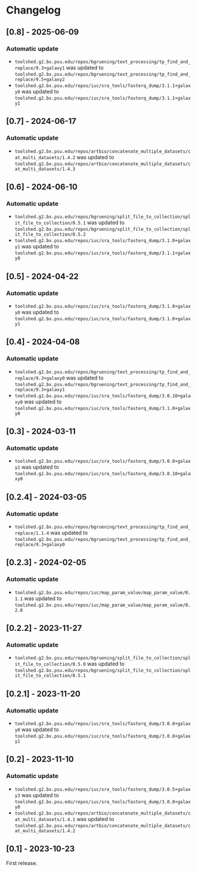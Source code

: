 # Changelog

## [0.8] - 2025-06-09

### Automatic update
- `toolshed.g2.bx.psu.edu/repos/bgruening/text_processing/tp_find_and_replace/9.3+galaxy1` was updated to `toolshed.g2.bx.psu.edu/repos/bgruening/text_processing/tp_find_and_replace/9.5+galaxy2`
- `toolshed.g2.bx.psu.edu/repos/iuc/sra_tools/fasterq_dump/3.1.1+galaxy0` was updated to `toolshed.g2.bx.psu.edu/repos/iuc/sra_tools/fasterq_dump/3.1.1+galaxy1`

## [0.7] - 2024-06-17

### Automatic update
- `toolshed.g2.bx.psu.edu/repos/artbio/concatenate_multiple_datasets/cat_multi_datasets/1.4.2` was updated to `toolshed.g2.bx.psu.edu/repos/artbio/concatenate_multiple_datasets/cat_multi_datasets/1.4.3`

## [0.6] - 2024-06-10

### Automatic update
- `toolshed.g2.bx.psu.edu/repos/bgruening/split_file_to_collection/split_file_to_collection/0.5.1` was updated to `toolshed.g2.bx.psu.edu/repos/bgruening/split_file_to_collection/split_file_to_collection/0.5.2`
- `toolshed.g2.bx.psu.edu/repos/iuc/sra_tools/fasterq_dump/3.1.0+galaxy1` was updated to `toolshed.g2.bx.psu.edu/repos/iuc/sra_tools/fasterq_dump/3.1.1+galaxy0`

## [0.5] - 2024-04-22

### Automatic update
- `toolshed.g2.bx.psu.edu/repos/iuc/sra_tools/fasterq_dump/3.1.0+galaxy0` was updated to `toolshed.g2.bx.psu.edu/repos/iuc/sra_tools/fasterq_dump/3.1.0+galaxy1`

## [0.4] - 2024-04-08

### Automatic update
- `toolshed.g2.bx.psu.edu/repos/bgruening/text_processing/tp_find_and_replace/9.3+galaxy0` was updated to `toolshed.g2.bx.psu.edu/repos/bgruening/text_processing/tp_find_and_replace/9.3+galaxy1`
- `toolshed.g2.bx.psu.edu/repos/iuc/sra_tools/fasterq_dump/3.0.10+galaxy0` was updated to `toolshed.g2.bx.psu.edu/repos/iuc/sra_tools/fasterq_dump/3.1.0+galaxy0`

## [0.3] - 2024-03-11

### Automatic update
- `toolshed.g2.bx.psu.edu/repos/iuc/sra_tools/fasterq_dump/3.0.8+galaxy1` was updated to `toolshed.g2.bx.psu.edu/repos/iuc/sra_tools/fasterq_dump/3.0.10+galaxy0`

## [0.2.4] - 2024-03-05

### Automatic update
- `toolshed.g2.bx.psu.edu/repos/bgruening/text_processing/tp_find_and_replace/1.1.4` was updated to `toolshed.g2.bx.psu.edu/repos/bgruening/text_processing/tp_find_and_replace/9.3+galaxy0`

## [0.2.3] - 2024-02-05

### Automatic update
- `toolshed.g2.bx.psu.edu/repos/iuc/map_param_value/map_param_value/0.1.1` was updated to `toolshed.g2.bx.psu.edu/repos/iuc/map_param_value/map_param_value/0.2.0`

## [0.2.2] - 2023-11-27

### Automatic update
- `toolshed.g2.bx.psu.edu/repos/bgruening/split_file_to_collection/split_file_to_collection/0.5.0` was updated to `toolshed.g2.bx.psu.edu/repos/bgruening/split_file_to_collection/split_file_to_collection/0.5.1`

## [0.2.1] - 2023-11-20

### Automatic update
- `toolshed.g2.bx.psu.edu/repos/iuc/sra_tools/fasterq_dump/3.0.8+galaxy0` was updated to `toolshed.g2.bx.psu.edu/repos/iuc/sra_tools/fasterq_dump/3.0.8+galaxy1`

## [0.2] - 2023-11-10

### Automatic update
- `toolshed.g2.bx.psu.edu/repos/iuc/sra_tools/fasterq_dump/3.0.5+galaxy3` was updated to `toolshed.g2.bx.psu.edu/repos/iuc/sra_tools/fasterq_dump/3.0.8+galaxy0`
- `toolshed.g2.bx.psu.edu/repos/artbio/concatenate_multiple_datasets/cat_multi_datasets/1.4.1` was updated to `toolshed.g2.bx.psu.edu/repos/artbio/concatenate_multiple_datasets/cat_multi_datasets/1.4.2`

## [0.1] - 2023-10-23
First release.

